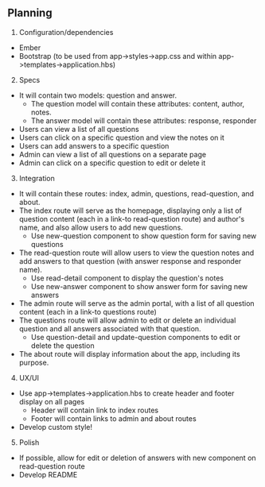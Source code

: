 ## Planning

1. Configuration/dependencies
  * Ember
  * Bootstrap (to be used from app->styles->app.css and within app->templates->application.hbs)

2. Specs
  * It will contain two models: question and answer.
    * The question model will contain these attributes: content, author, notes.
    * The answer model will contain these attributes: response, responder
  * Users can view a list of all questions
  * Users can click on a specific question and view the notes on it
  * Users can add answers to a specific question
  * Admin can view a list of all questions on a separate page
  * Admin can click on a specific question to edit or delete it    

3. Integration
  * It will contain these routes: index, admin, questions, read-question, and about.
  * The index route will serve as the homepage, displaying only a list of question content (each in a link-to read-question route) and author's name, and also allow users to add new questions.
    * Use new-question component to show question form for saving new questions
  * The read-question route will allow users to view the question notes and add answers to that question (with answer response and responder name).
    * Use read-detail component to display the question's notes  
    * Use new-answer component to show answer form for saving new answers
  * The admin route will serve as the admin portal, with a list of all question content (each in a link-to questions route)
  * The questions route will allow admin to edit or delete an individual question and all answers associated with that question.
    * Use question-detail and update-question components to edit or delete the question
  * The about route will display information about the app, including its purpose.

4. UX/UI
  * Use app->templates->application.hbs to create header and footer display on all pages
    * Header will contain link to index routes
    * Footer will contain links to admin and about routes
  * Develop custom style!

5. Polish
  * If possible, allow for edit or deletion of answers with new component on read-question route
  * Develop README
